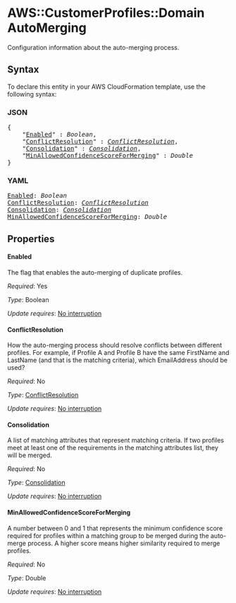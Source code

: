 # AWS::CustomerProfiles::Domain AutoMerging

Configuration information about the auto-merging process.

## Syntax

To declare this entity in your AWS CloudFormation template, use the following syntax:

### JSON

<pre>
{
    "<a href="#enabled" title="Enabled">Enabled</a>" : <i>Boolean</i>,
    "<a href="#conflictresolution" title="ConflictResolution">ConflictResolution</a>" : <i><a href="conflictresolution.md">ConflictResolution</a></i>,
    "<a href="#consolidation" title="Consolidation">Consolidation</a>" : <i><a href="consolidation.md">Consolidation</a></i>,
    "<a href="#minallowedconfidencescoreformerging" title="MinAllowedConfidenceScoreForMerging">MinAllowedConfidenceScoreForMerging</a>" : <i>Double</i>
}
</pre>

### YAML

<pre>
<a href="#enabled" title="Enabled">Enabled</a>: <i>Boolean</i>
<a href="#conflictresolution" title="ConflictResolution">ConflictResolution</a>: <i><a href="conflictresolution.md">ConflictResolution</a></i>
<a href="#consolidation" title="Consolidation">Consolidation</a>: <i><a href="consolidation.md">Consolidation</a></i>
<a href="#minallowedconfidencescoreformerging" title="MinAllowedConfidenceScoreForMerging">MinAllowedConfidenceScoreForMerging</a>: <i>Double</i>
</pre>

## Properties

#### Enabled

The flag that enables the auto-merging of duplicate profiles.

_Required_: Yes

_Type_: Boolean

_Update requires_: [No interruption](https://docs.aws.amazon.com/AWSCloudFormation/latest/UserGuide/using-cfn-updating-stacks-update-behaviors.html#update-no-interrupt)

#### ConflictResolution

How the auto-merging process should resolve conflicts between different profiles. For example, if Profile A and Profile B have the same FirstName and LastName (and that is the matching criteria), which EmailAddress should be used?

_Required_: No

_Type_: <a href="conflictresolution.md">ConflictResolution</a>

_Update requires_: [No interruption](https://docs.aws.amazon.com/AWSCloudFormation/latest/UserGuide/using-cfn-updating-stacks-update-behaviors.html#update-no-interrupt)

#### Consolidation

A list of matching attributes that represent matching criteria. If two profiles meet at least one of the requirements in the matching attributes list, they will be merged.

_Required_: No

_Type_: <a href="consolidation.md">Consolidation</a>

_Update requires_: [No interruption](https://docs.aws.amazon.com/AWSCloudFormation/latest/UserGuide/using-cfn-updating-stacks-update-behaviors.html#update-no-interrupt)

#### MinAllowedConfidenceScoreForMerging

A number between 0 and 1 that represents the minimum confidence score required for profiles within a matching group to be merged during the auto-merge process. A higher score means higher similarity required to merge profiles.

_Required_: No

_Type_: Double

_Update requires_: [No interruption](https://docs.aws.amazon.com/AWSCloudFormation/latest/UserGuide/using-cfn-updating-stacks-update-behaviors.html#update-no-interrupt)
